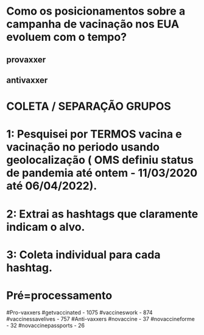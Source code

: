# Como os posicionamentos sobre a campanha de vacinação nos EUA evoluem com o tempo?


## provaxxer
## antivaxxer


# COLETA / SEPARAÇÃO GRUPOS
# 1: Pesquisei por TERMOS vacina e vacinação no periodo usando geolocalização ( OMS definiu status de pandemia até ontem - 11/03/2020 até 06/04/2022).
# 2: Extrai as hashtags que claramente indicam o alvo.
# 3: Coleta individual para cada hashtag.


# Pré=processamento

#Pro-vaxxers
    #getvaccinated - 1075
    #vaccineswork - 874
    #vaccinessavelives - 757
#Anti-vaxxers
    #novaccine - 37
    #novaccineforme - 32
    #novaccinepassports - 26
